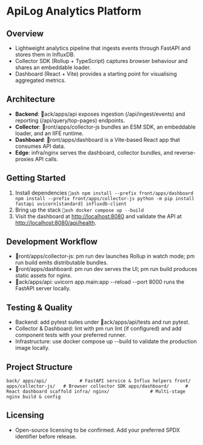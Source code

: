 ﻿# ApiLog Analytics Platform

## Overview
- Lightweight analytics pipeline that ingests events through FastAPI and stores them in InfluxDB.
- Collector SDK (Rollup + TypeScript) captures browser behaviour and shares an embeddable loader.
- Dashboard (React + Vite) provides a starting point for visualising aggregated metrics.

## Architecture
- **Backend**: ack/apps/api exposes ingestion (/api/ingest/events) and reporting (/api/query/top-pages) endpoints.
- **Collector**: ront/apps/collector-js bundles an ESM SDK, an embeddable loader, and an IIFE runtime.
- **Dashboard**: ront/apps/dashboard is a Vite-based React app that consumes API data.
- **Edge**: infra/nginx serves the dashboard, collector bundles, and reverse-proxies API calls.

## Getting Started
1. Install dependencies
   `ash
   npm install --prefix front/apps/dashboard
   npm install --prefix front/apps/collector-js
   python -m pip install fastapi uvicorn[standard] influxdb-client
   `
2. Bring up the stack
   `ash
   docker compose up --build
   `
3. Visit the dashboard at <http://localhost:8080> and validate the API at <http://localhost:8080/api/health>.

## Development Workflow
- ront/apps/collector-js: 
pm run dev launches Rollup in watch mode; 
pm run build emits distributable bundles.
- ront/apps/dashboard: 
pm run dev serves the UI; 
pm run build produces static assets for nginx.
- ack/apps/api: uvicorn app.main:app --reload --port 8000 runs the FastAPI server locally.

## Testing & Quality
- Backend: add pytest suites under ack/apps/api/tests and run pytest.
- Collector & Dashboard: lint with 
pm run lint (if configured) and add component tests with your preferred runner.
- Infrastructure: use docker compose up --build to validate the production image locally.

## Project Structure
`
back/
  apps/api/            # FastAPI service & Influx helpers
front/
  apps/collector-js/   # Browser collector SDK
  apps/dashboard/      # React dashboard scaffold
infra/
  nginx/               # Multi-stage nginx build & config
`

## Licensing
- Open-source licensing to be confirmed. Add your preferred SPDX identifier before release.

